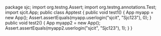 package sjc;
import org.testng.Assert;
import org.testng.annotations.Test;
import sjcit.App;
public class Apptest {
	public void test1() {
		App myapp = new App();
		Assert.assertEquals(myapp.userlogin("sjcit", "Sjc123"), 0);
		}
	public void test2() {
		App myapp2 = new App();
		Assert.assertEquals(myapp2.userlogin("sjcit", "Sjc123"), 1);
	    }
	}


